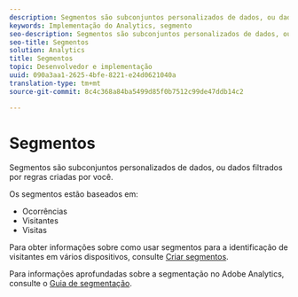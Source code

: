 ```yaml
---
description: Segmentos são subconjuntos personalizados de dados, ou dados filtrados por regras criadas por você.
keywords: Implementação do Analytics, segmento
seo-description: Segmentos são subconjuntos personalizados de dados, ou dados filtrados por regras criadas por você.
seo-title: Segmentos
solution: Analytics
title: Segmentos
topic: Desenvolvedor e implementação
uuid: 090a3aa1-2625-4bfe-8221-e24d0621040a
translation-type: tm+mt
source-git-commit: 8c4c368a84ba5499d85f0b7512c99de47ddb14c2

---
```



# Segmentos

Segmentos são subconjuntos personalizados de dados, ou dados filtrados por regras criadas por você.

Os segmentos estão baseados em:

* Ocorrências
* Visitantes
* Visitas

Para obter informações sobre como usar segmentos para a identificação de visitantes em vários dispositivos, consulte [Criar segmentos](/help/implement/js-implementation/xdevice-visid/segments.md).

Para informações aprofundadas sobre a segmentação no Adobe Analytics, consulte o [Guia de segmentação](https://marketing.adobe.com/resources/help/en_US/analytics/segment/).
